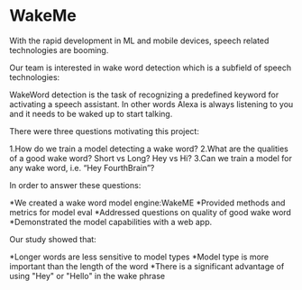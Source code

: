 # WakeMe

With the rapid development in ML and mobile devices, speech related technologies are booming.

Our team is interested in wake word detection which is a subfield of speech technologies:

WakeWord detection is the task of recognizing a predefined keyword for activating a speech assistant. In other words Alexa is always listening to you and it needs to be waked up to start talking.

There were three questions motivating this project:

1.How do we train a model detecting a wake word?
2.What are the qualities of a good wake word?  Short vs Long? Hey vs Hi?
3.Can we train a model for any wake word, i.e. “Hey FourthBrain”?

In order to answer these questions:

*We created a wake word model engine:WakeME
*Provided methods and metrics for model eval
*Addressed questions on quality of good wake word
*Demonstrated the model capabilities with a web app.


Our study showed that:

*Longer words are less sensitive to model types
*Model type is more important than the length of the word
*There is a significant advantage of using "Hey" or "Hello" in the wake phrase
